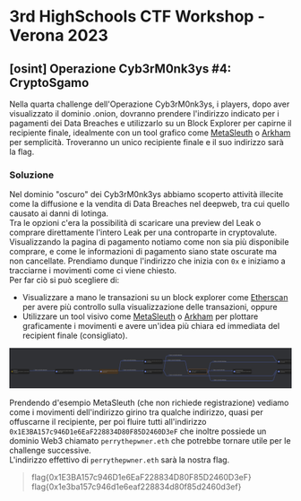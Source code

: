 # 3rd HighSchools CTF Workshop - Verona 2023

## [osint] Operazione Cyb3rM0nk3ys #4: CryptoSgamo

Nella quarta challenge dell'Operazione Cyb3rM0nk3ys, i players, dopo aver visualizzato il dominio .onion, dovranno prendere l'indirizzo indicato per i pagamenti dei Data Breaches e utilizzarlo su un Block Explorer per capirne il recipiente finale, idealmente con un tool grafico come [MetaSleuth](https://metasleuth.io/) o [Arkham](https://platform.arkhamintelligence.com/) per semplicità. Troveranno un unico recipiente finale e il suo indirizzo sarà la flag.

### Soluzione

Nel dominio "oscuro" dei Cyb3rM0nk3ys abbiamo scoperto attività illecite come la diffusione e la vendita di Data Breaches nel deepweb, tra cui quello causato ai danni di Iotinga.  
Tra le opzioni c'era la possibilità di scaricare una preview del Leak o comprare direttamente l'intero Leak per una controparte in cryptovalute.  
Visualizzando la pagina di pagamento notiamo come non sia più disponibile comprare, e come le informazioni di pagamento siano state oscurate ma non cancellate.
Prendiamo dunque l'indirizzo che inizia con `0x` e iniziamo a tracciarne i movimenti come ci viene chiesto.  
Per far ciò si può scegliere di:

- Visualizzare a mano le transazioni su un block explorer come [Etherscan](https://etherscan.io/) per avere più controllo sulla visualizzazione delle transazioni, oppure
- Utilizzare un tool visivo come [MetaSleuth](https://metasleuth.io/) o [Arkham](https://platform.arkhamintelligence.com/) per plottare graficamente i movimenti e avere un'idea più chiara ed immediata del recipient finale (consigliato).

![metasleuth](writeup/metasleuth.png)

Prendendo d'esempio MetaSleuth (che non richiede registrazione) vediamo come i movimenti dell'indirizzo girino tra qualche indirizzo, quasi per offuscarne il recipiente, per poi fluire tutti all'indirizzo `0x1E3BA157c946D1e6EaF228834D80F85D2460D3eF` che inoltre possiede un dominio Web3 chiamato `perrythepwner.eth` che potrebbe tornare utile per le challenge successive.  
L'indirizzo effettivo di `perrythepwner.eth` sarà la nostra flag.

> flag{0x1E3BA157c946D1e6EaF228834D80F85D2460D3eF}  
> flag{0x1e3ba157c946d1e6eaf228834d80f85d2460d3ef}
